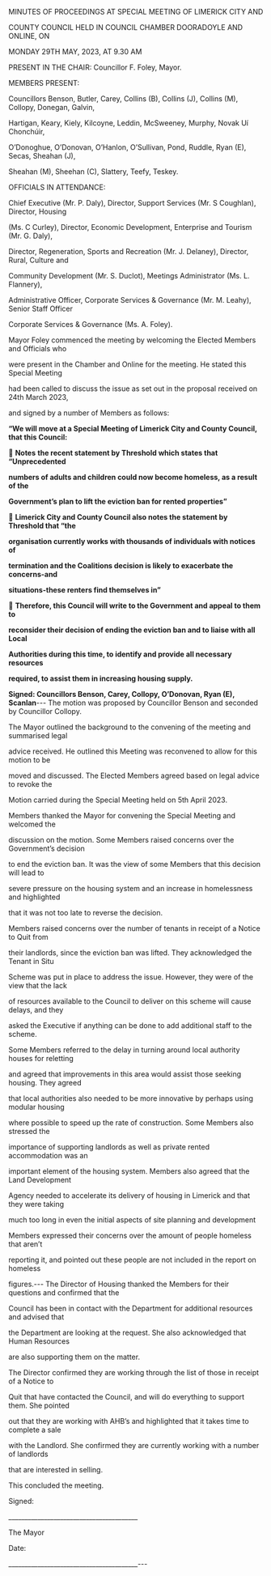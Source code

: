 MINUTES OF PROCEEDINGS AT SPECIAL MEETING OF LIMERICK CITY AND

COUNTY COUNCIL HELD IN COUNCIL CHAMBER DOORADOYLE AND ONLINE, ON

MONDAY 29TH MAY, 2023, AT 9.30 AM

PRESENT IN THE CHAIR: Councillor F. Foley, Mayor.

MEMBERS PRESENT:

Councillors Benson, Butler, Carey, Collins (B), Collins (J), Collins (M), Collopy, Donegan, Galvin,

Hartigan, Keary, Kiely, Kilcoyne, Leddin, McSweeney, Murphy, Novak Uí Chonchúir,

O’Donoghue, O’Donovan, O’Hanlon, O’Sullivan, Pond, Ruddle, Ryan (E), Secas, Sheahan (J),

Sheahan (M), Sheehan (C), Slattery, Teefy, Teskey.

OFFICIALS IN ATTENDANCE:

Chief Executive (Mr. P. Daly), Director, Support Services (Mr. S Coughlan), Director, Housing

(Ms. C Curley), Director, Economic Development, Enterprise and Tourism (Mr. G. Daly),

Director, Regeneration, Sports and Recreation (Mr. J. Delaney), Director, Rural, Culture and

Community Development (Mr. S. Duclot), Meetings Administrator (Ms. L. Flannery),

Administrative Officer, Corporate Services & Governance (Mr. M. Leahy), Senior Staff Officer

Corporate Services & Governance (Ms. A. Foley).

Mayor Foley commenced the meeting by welcoming the Elected Members and Officials who

were present in the Chamber and Online for the meeting. He stated this Special Meeting

had been called to discuss the issue as set out in the proposal received on 24th March 2023,

and signed by a number of Members as follows:

**“We will move at a Special Meeting of Limerick City and County Council, that this Council:**

 **Notes** **the recent statement by Threshold which states that “Unprecedented**

**numbers of adults and children could now become homeless, as a result of the**

**Government’s plan to lift the eviction ban for rented properties”**

 **Limerick City and County Council also notes the statement by Threshold that “the**

**organisation currently works with thousands of individuals with notices of**

**termination and the Coalitions decision is likely to exacerbate the concerns-and**

**situations-these renters find themselves in”**

 **Therefore, this Council will write to the Government and appeal to them to**

**reconsider their decision of ending the eviction ban and to liaise with all Local**

**Authorities during this time, to identify and provide all necessary resources**

**required, to assist them in increasing housing supply.**

**Signed: Councillors Benson, Carey, Collopy, O’Donovan, Ryan (E), Scanlan**---
The motion was proposed by Councillor Benson and seconded by Councillor Collopy.

The Mayor outlined the background to the convening of the meeting and summarised legal

advice received. He outlined this Meeting was reconvened to allow for this motion to be

moved and discussed. The Elected Members agreed based on legal advice to revoke the

Motion carried during the Special Meeting held on 5th April 2023.

Members thanked the Mayor for convening the Special Meeting and welcomed the

discussion on the motion. Some Members raised concerns over the Government’s decision

to end the eviction ban. It was the view of some Members that this decision will lead to

severe pressure on the housing system and an increase in homelessness and highlighted

that it was not too late to reverse the decision.

Members raised concerns over the number of tenants in receipt of a Notice to Quit from

their landlords, since the eviction ban was lifted. They acknowledged the Tenant in Situ

Scheme was put in place to address the issue. However, they were of the view that the lack

of resources available to the Council to deliver on this scheme will cause delays, and they

asked the Executive if anything can be done to add additional staff to the scheme.

Some Members referred to the delay in turning around local authority houses for reletting

and agreed that improvements in this area would assist those seeking housing. They agreed

that local authorities also needed to be more innovative by perhaps using modular housing

where possible to speed up the rate of construction. Some Members also stressed the

importance of supporting landlords as well as private rented accommodation was an

important element of the housing system. Members also agreed that the Land Development

Agency needed to accelerate its delivery of housing in Limerick and that they were taking

much too long in even the initial aspects of site planning and development

Members expressed their concerns over the amount of people homeless that aren’t

reporting it, and pointed out these people are not included in the report on homeless

figures.---
The Director of Housing thanked the Members for their questions and confirmed that the

Council has been in contact with the Department for additional resources and advised that

the Department are looking at the request. She also acknowledged that Human Resources

are also supporting them on the matter.

The Director confirmed they are working through the list of those in receipt of a Notice to

Quit that have contacted the Council, and will do everything to support them. She pointed

out that they are working with AHB’s and highlighted that it takes time to complete a sale

with the Landlord. She confirmed they are currently working with a number of landlords

that are interested in selling.

This concluded the meeting.

Signed:

\_\_\_\_\_\_\_\_\_\_\_\_\_\_\_\_\_\_\_\_\_\_\_\_\_\_\_\_\_\_\_\_\_\_\_\_\_\_\_\_

The Mayor

Date:

\_\_\_\_\_\_\_\_\_\_\_\_\_\_\_\_\_\_\_\_\_\_\_\_\_\_\_\_\_\_\_\_\_\_\_\_\_\_\_\_---
